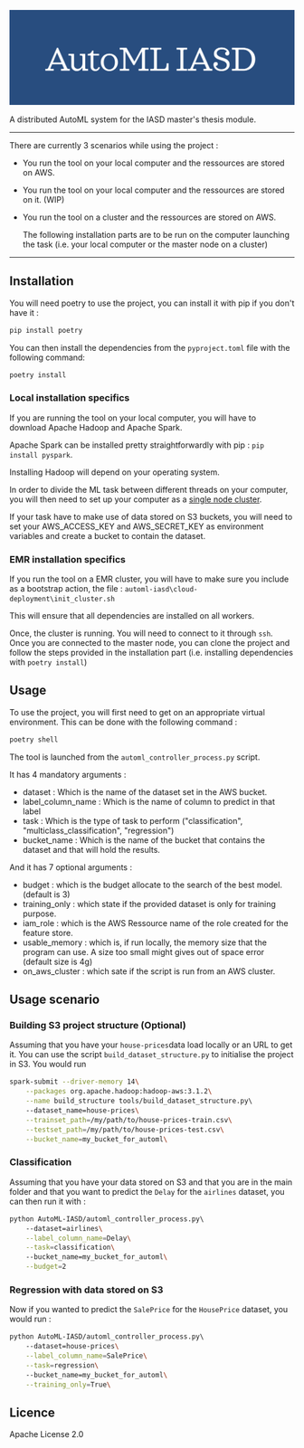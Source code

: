 ![image info](./assets/homepage.png) 

A distributed AutoML system for the IASD master's thesis module.

---
There are currently 3 scenarios while using the project : 
- You run the tool on your local computer and the ressources are stored on AWS.
- You run the tool on your local computer and the ressources are stored on it. (WIP)
- You run the tool on a cluster and the ressources are stored on AWS.

  The following installation parts are to be run on the computer launching the task (i.e. your local computer or the master node on a cluster)
---

## Installation

You will need poetry to use the project, you can install it with pip if you don't have it : 

```bash
pip install poetry 
```

You can then install the dependencies from the `pyproject.toml` file with the following command:

```bash
poetry install 
```

### Local installation specifics

If you are running the tool on your local computer, you will have to download Apache Hadoop and Apache Spark. 

Apache Spark can be installed pretty straightforwardly with pip : `pip install pyspark`.

Installing Hadoop will depend on your operating system.

In order to divide the ML task between different threads on your computer, you will then need to set up your computer as a [single node cluster](https://hadoop.apache.org/docs/stable/hadoop-project-dist/hadoop-common/SingleCluster.html).

If your task have to make use of data stored on S3 buckets, you will need to set your AWS_ACCESS_KEY and AWS_SECRET_KEY as environment variables and create a bucket to contain the dataset.

### EMR installation specifics

If you run the tool on a EMR cluster, you will have to make sure you include as a bootstrap action, the file : `automl-iasd\cloud-deployment\init_cluster.sh`

This will ensure that all dependencies are installed on all workers. 

Once, the cluster is running. You will need to connect to it through `ssh`. Once you are connected to the master node, you can clone the project and follow the steps provided in the installation part (i.e. installing dependencies with `poetry install`) 

## Usage

To use the project, you will first need to get on an appropriate virtual environment. This can be done with the following command : 

```bash
poetry shell 
```

The tool is launched from the `automl_controller_process.py` script.

It has 4 mandatory arguments : 
- dataset : Which is the name of the dataset set in the AWS bucket.
- label_column_name : Which is the name of column to predict in that label
- task : Which is the type of task to perform ("classification", "multiclass_classification", "regression")
- bucket_name : Which is the name of the bucket that contains the dataset and that will hold the results.

And it has 7 optional arguments : 
- budget : which is the budget allocate to the search of the best model. (default is 3)
- training_only : which state if the provided dataset is only for training purpose.
- iam_role : which is the AWS Ressource name of the role created for the feature store.
- usable_memory : which is, if run locally, the memory size that the program can use. A size too small might gives out of space error (default size is 4g)
- on_aws_cluster : which sate if the script is run from an AWS cluster. 


## Usage scenario 

### Building S3 project structure (Optional)

Assuming that you have your `house-prices`data load locally or an URL to get it. You can use the script `build_dataset_structure.py` to initialise the project in S3. 
You would run 
```bash
spark-submit --driver-memory 14\
	--packages org.apache.hadoop:hadoop-aws:3.1.2\
	--name build_structure tools/build_dataset_structure.py\ 
	--dataset_name=house-prices\
	--trainset_path=/my/path/to/house-prices-train.csv\
	--testset_path=/my/path/to/house-prices-test.csv\
	--bucket_name=my_bucket_for_automl\
```

### Classification 
Assuming that you have your data stored on S3 and that you are in the main folder and that you want to predict the `Delay` for the `airlines` dataset, you can then run it with : 

```bash
python AutoML-IASD/automl_controller_process.py\ 
	--dataset=airlines\
	--label_column_name=Delay\
	--task=classification\ 
	--bucket_name=my_bucket_for_automl\
	--budget=2
```

### Regression with data stored on S3
Now if you wanted to predict the `SalePrice` for the `HousePrice` dataset, you would run : 

```bash
python AutoML-IASD/automl_controller_process.py\ 
	--dataset=house-prices\
	--label_column_name=SalePrice\
	--task=regression\ 
	--bucket_name=my_bucket_for_automl\
	--training_only=True\
```

## Licence

Apache License 2.0
